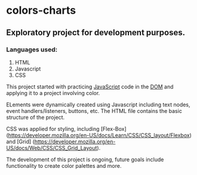 # colors-charts
## Exploratory project for development purposes.

### Languages used:
1. HTML 
2. Javascript
3. CSS


This project started with practicing [JavaScript](https://developer.mozilla.org/en-US/docs/Web/JavaScript) code in the [DOM](https://developer.mozilla.org/en-US/docs/Web/API/Document_Object_Model) and applying it to a project involving color.

ELements were dynamically created using Javascript including text nodes, event handlers/listeners, buttons, etc. The HTML file contains the basic structure of the project. 

CSS was applied for styling, including [Flex-Box] (https://developer.mozilla.org/en-US/docs/Learn/CSS/CSS_layout/Flexbox)  and  [Grid] (https://developer.mozilla.org/en-US/docs/Web/CSS/CSS_Grid_Layout).
  
  

The development of this project is ongoing, future goals include functionality to create color palettes and more.




